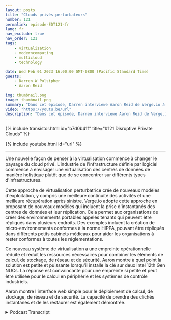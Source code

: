 ```yaml
---
layout: posts
title: "Clouds privés perturbateurs"
number: 121
permalink: episode-EDT121-fr
lang: fr
nav_exclude: true
nav_order: 121
tags:
    - virtualization
    - moderncomputing
    - multicloud
    - technology

date: Wed Feb 01 2023 16:00:00 GMT-0800 (Pacific Standard Time)
guests:
    - Darren W Pulsipher
    - Aaron Reid

img: thumbnail.png
image: thumbnail.png
summary: "Dans cet épisode, Darren interviewe Aaron Reid de Verge.io à propos de leur technologie de cloud privé perturbatrice qui rend les clouds privés accessibles dans le centre de données et en périphérie."
video: "https://youtu.be/url"
description: "Dans cet épisode, Darren interviewe Aaron Reid de Verge.io à propos de leur technologie de cloud privé perturbatrice qui rend les clouds privés accessibles dans le centre de données et en périphérie."
---
```


<div>
{% include transistor.html id="b7d0b41f" title="#121 Disruptive Private Clouds" %}

{% include youtube.html id="url" %}
</div>

---

Une nouvelle façon de penser à la virtualisation commence à changer le paysage du cloud privé. L'industrie de l'infrastructure définie par logiciel commence à envisager une virtualisation des centres de données de manière holistique plutôt que de se concentrer sur différents types d'infrastructures.

Cette approche de virtualisation perturbatrice crée de nouveaux modèles d'exploitation, y compris une meilleure continuité des activités et une meilleure récupération après sinistre. Verge.io adopte cette approche en proposant de nouveaux modèles qui incluent la prise d'instantanés des centres de données et leur réplication. Cela permet aux organisations de créer des environnements portables appelés tenants qui peuvent être répliqués dans plusieurs endroits. Des exemples incluent la création de micro-environnements conformes à la norme HIPPA, pouvant être répliqués dans différents petits cabinets médicaux pour aider les organisations à rester conformes à toutes les réglementations.

Ce nouveau système de virtualisation a une empreinte opérationnelle réduite et réduit les ressources nécessaires pour combiner les éléments de calcul, de stockage, de réseau et de sécurité. Aaron montre à quel point la solution est petite et puissante lorsqu'il installe la clé sur deux Intel 12th Gen NUCs. La réponse est convaincante pour une empreinte si petite et peut être utilisée pour le calcul en périphérie et les systèmes de contrôle industriels.

Aaron montre l'interface web simple pour le déploiement de calcul, de stockage, de réseau et de sécurité. La capacité de prendre des clichés instantanés et de les restaurer est également démontrée.



<details>
<summary> Podcast Transcript </summary>

<p></p>

</details>
